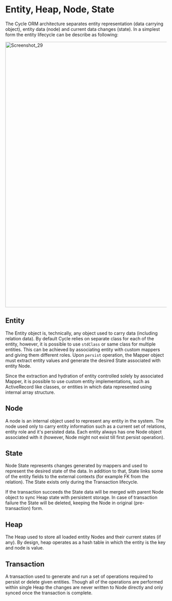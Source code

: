 # Entity, Heap, Node, State
The Cycle ORM architecture separates entity representation (data carrying object), entity data (node) and current data changes (state).
In a simplest form the entity lifecycle can be describe as following:

<img width="826" alt="Screenshot_29" src="https://user-images.githubusercontent.com/796136/56358587-c3b0e300-61e7-11e9-87f8-c999554f201e.png">

## Entity
The Entity object is, technically, any object used to carry data (including relation data). By default Cycle relies on separate class for each of the entity, however, it is possible to use `stdClass` or same class for multiple entities. This can be achieved by associating entity with custom mappers and giving them different roles. Upon `persist` operation, the Mapper object must extract entity values and generate the desired State associated with entity Node.

Since the extraction and hydration of entity controlled solely by associated Mapper, it is possible to use custom entity implementations, such as ActiveRecord like classes, or entities in which data represented using internal array structure.

## Node
A node is an internal object used to represent any entity in the system. The node used only to carry entity information such as a current set of relations, entity role and it's persisted data. Each entity always has one Node object associated with it (however, Node might not exist till first persist operation).

## State
Node State represents changes generated by mappers and used to represent the desired state of the data. In addition to that, State links some of the entity fields to the external contexts (for example FK from the relation). The State exists only during the Transaction lifecycle. 

If the transaction succeeds the State data will be merged with parent Node object to sync Heap state with persistent storage. In case of transaction failure the State will be deleted, keeping the Node in original (pre-transaction) form.

## Heap
The Heap used to store all loaded entity Nodes and their current states (if any). By design, heap operates as a hash table in which the entity is the key and node is value. 

## Transaction
A transaction used to generate and run a set of operations required to persist or delete given entities. Though all of the operations are performed within single Heap the changes are never written to Node directly and only synced once the transaction is complete.
